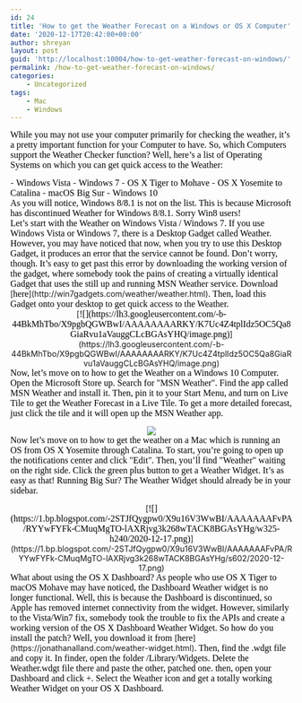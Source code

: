 ```yaml
---
id: 24
title: 'How to get the Weather Forecast on a Windows or OS X Computer'
date: '2020-12-17T20:42:00+00:00'
author: shreyan
layout: post
guid: 'http://localhost:10004/how-to-get-weather-forecast-on-windows/'
permalink: /how-to-get-weather-forecast-on-windows/
categories:
    - Uncategorized
tags:
    - Mac
    - Windows
---
```


<font color="#000000" face="Lucida Grande" size="3">While you may not use your computer primarily for checking the weather, it’s a pretty important function for your Computer to have. So, which Computers support the Weather Checker function? Well, here’s a list of Operating Systems on which you can get quick access to the Weather:</font>

<div> </div><div>- <font color="#000000" face="Lucida Grande" size="3">Windows Vista</font>
- <font color="#000000" face="Lucida Grande" size="3">Windows 7</font>
- <font color="#000000" face="Lucida Grande" size="3">OS X Tiger to Mohave</font>
- <font color="#000000" face="Lucida Grande" size="3">OS X Yosemite to Catalina</font>
- <font color="#000000" face="Lucida Grande" size="3">macOS Big Sur</font>
- <font color="#000000" face="Lucida Grande" size="3">Windows 10</font>

<div><font color="#000000" face="Lucida Grande" size="3">As you will notice, Windows 8/8.1 is not on the list. This is because Microsoft has discontinued Weather for Windows 8/8.1. Sorry Win8 users! </font></div></div><div><font color="#000000" face="Lucida Grande" size="3"></font></div><div><font color="#000000" face="Lucida Grande" size="3">Let’s start with the Weather on Windows Vista / Windows 7. If you use Windows Vista or Windows 7, there is a Desktop Gadget called Weather. However, you may have noticed that now, when you try to use this Desktop Gadget, it produces an error that the service cannot be found. Don’t worry, though. It’s easy to get past this error by downloading the working version of the gadget, where somebody took the pains of creating a virtually identical Gadget that uses the still up and running MSN Weather service. Download </font>[<font color="#000000" face="Lucida Grande" size="3">here</font>](http://win7gadgets.com/weather/weather.html)<font color="#000000" face="Lucida Grande" size="3">. Then, load this Gadget onto your desktop to get quick access to the Weather. </font></div><div><font color="#000000" face="Lucida Grande" size="3"></font></div><div><div class="separator" style="text-align: center; clear: both;">[<font color="#000000" face="Lucida Grande" size="3">![](https://lh3.googleusercontent.com/-b-44BkMhTbo/X9pgbQGWBwI/AAAAAAAARKY/K7Uc4Z4tplIdz5OC5Qa8GiaRvu1aVauggCLcBGAsYHQ/image.png)</font>](https://lh3.googleusercontent.com/-b-44BkMhTbo/X9pgbQGWBwI/AAAAAAAARKY/K7Uc4Z4tplIdz5OC5Qa8GiaRvu1aVauggCLcBGAsYHQ/image.png)</div> <font color="#000000" face="Lucida Grande" size="3">Now, let’s move on to how to get the Weather on a Windows 10 Computer. Open the Microsoft Store up. Search for "MSN Weather". Find the app called MSN Weather and install it. Then, pin it to your Start Menu, and turn on Live Tile to get the Weather Forecast in a Live Tile. To get a more detailed forecast, just click the tile and it will open up the MSN Weather app. </font>

</div><div><font face="Lucida Grande"><font color="#000000" size="3"></font>

</font></div><div><font color="#000000" face="Lucida Grande" size="3"></font></div><div><font color="#000000" face="Lucida Grande" size="3"></font></div><div><font color="#000000" face="Lucida Grande" size="3"></font></div><div><font color="#000000" face="Lucida Grande" size="3"></font></div><div><font color="#000000" face="Lucida Grande" size="3"></font></div><div><font color="#000000" face="Lucida Grande" size="3"></font></div><div><div class="separator" style="text-align: center; clear: both;">[<font color="#000000" face="Lucida Grande" size="3">![](https://terrenly.com/wp-content/uploads/2020/12/Screen2BShot2B2020-12-162Bat2B11.24.252BAM.png)</font>](https://1.bp.blogspot.com/-iic1LZeH8YA/X9pfQpG18oI/AAAAAAAAKuo/2EzfcL9v0cgrwHP_d4IS_PGu5z6IXzRswCK8BGAsYHg/s512/Screen%2BShot%2B2020-12-16%2Bat%2B11.24.25%2BAM.png)</div> <font color="#000000" face="Lucida Grande" size="3">Now let’s move on to how to get the weather on a Mac which is running an OS from OS X Yosemite through Catalina. To start, you’re going to open up the notifications center and click "Edit". Then, you’ll find "Weather" waiting on the right side. Click the green plus button to get a Weather Widget. It’s as easy as that! Running Big Sur? The Weather Widget should already be in your sidebar. </font>

</div><div><font face="Lucida Grande">   
<font color="#000000" size="3"></font></font></div><div><font color="#000000" face="Lucida Grande" size="3"></font></div><div><font color="#000000" face="Lucida Grande" size="3"></font></div><div><font color="#000000" face="Lucida Grande" size="3"></font></div><div><font color="#000000" face="Lucida Grande" size="3"></font></div><div><div class="separator" style="text-align: center; clear: both;">[<font color="#000000" face="Lucida Grande" size="3">![](https://1.bp.blogspot.com/-2STJfQygpw0/X9u16V3WwBI/AAAAAAAFvPA/RYYwFYFk-CMuqMgTO-lAXRjvg3k268wTACK8BGAsYHg/w325-h240/2020-12-17.png)</font>](https://1.bp.blogspot.com/-2STJfQygpw0/X9u16V3WwBI/AAAAAAAFvPA/RYYwFYFk-CMuqMgTO-lAXRjvg3k268wTACK8BGAsYHg/s602/2020-12-17.png)</div> <font color="#000000" face="Lucida Grande" size="3">What about using the OS X Dashboard? As people who use OS X Tiger to macOS Mohave may have noticed, the Dashboard Weather widget is no longer functional. Well, this is because the Dashboard is discontinued, so Apple has removed internet connectivity from the widget. However, similarly to the Vista/Win7 fix, somebody took the trouble to fix the APIs and create a working version of the OS X Dashboard Weather Widget. So how do you install the patch? Well, you download it from </font>[<font color="#000000" face="Lucida Grande" size="3">here</font>](https://jonathanalland.com/weather-widget.html)<font color="#000000" face="Lucida Grande" size="3">. Then, find the .wdgt file and copy it. In finder, open the folder /Library/Widgets. Delete the Weather.wdgt file there and paste the other, patched one. then, open your Dashboard and click +. Select the Weather icon and get a totally working Weather Widget on your OS X Dashboard. </font>

</div><div><font color="#000000" face="Lucida Grande" size="3"></font></div><div><font color="#000000" face="Lucida Grande" size="3"></font></div><div><font color="#000000" face="Lucida Grande" size="3"></font></div><div class="ms-editor-squiggler" data-darkreader-inline-bgcolor="data-darkreader-inline-bgcolor" data-darkreader-inline-bgimage="data-darkreader-inline-bgimage" data-darkreader-inline-border-bottom="data-darkreader-inline-border-bottom" data-darkreader-inline-border-left="data-darkreader-inline-border-left" data-darkreader-inline-border-right="data-darkreader-inline-border-right" data-darkreader-inline-border-top="data-darkreader-inline-border-top" data-darkreader-inline-boxshadow="data-darkreader-inline-boxshadow" data-darkreader-inline-color="data-darkreader-inline-color" data-darkreader-inline-fill="data-darkreader-inline-fill" data-darkreader-inline-outline="data-darkreader-inline-outline" data-darkreader-inline-stopcolor="data-darkreader-inline-stopcolor" data-darkreader-inline-stroke="data-darkreader-inline-stroke" style="display: block; filter: initial; counter-increment: initial; counter-reset: initial; border-spacing: initial; pointer-events: initial; overflow-wrap: initial; animation: initial; transition: initial; -webkit-box-align: initial; -webkit-box-flex: initial; flex: initial; -webkit-box-ordinal-group: initial; order: initial; text-shadow: initial; -webkit-box-orient: initial; -webkit-box-direction: initial; -webkit-app-region: initial; -webkit-border-image: initial; -webkit-box-decoration-break: initial; -webkit-box-pack: initial; -webkit-box-reflect: initial; -webkit-font-size-delta: initial; -webkit-font-smoothing: initial; -webkit-highlight: initial; -webkit-hyphenate-character: initial; -webkit-line-break: initial; -webkit-line-clamp: initial; -webkit-locale: initial; -webkit-mask-box-image: initial; -webkit-mask-composite: initial; -webkit-mask: initial; -webkit-perspective-origin-x: initial; -webkit-perspective-origin-y: initial; -webkit-print-color-adjust: initial; -webkit-rtl-ordering: initial; -webkit-ruby-position: initial; -webkit-tap-highlight-color: initial; -webkit-text-combine: initial; -webkit-text-decorations-in-effect: initial; -webkit-text-emphasis-position: initial; -webkit-text-emphasis: initial; -webkit-text-fill-color: initial; -webkit-text-orientation: initial; -webkit-text-security: initial; -webkit-text-stroke: initial; -webkit-transform-origin-x: initial; -webkit-transform-origin-y: initial; -webkit-transform-origin-z: initial; -webkit-user-drag: initial; -webkit-user-modify: initial; -webkit-writing-mode: initial; appearance: initial; backdrop-filter: initial; backface-visibility: initial; background-blend-mode: initial; block-size: initial; border-block-end: initial; border-block-start: initial; border-block: initial; border-inline-end: initial; border-inline-start: initial; border-inline: initial; break-after: initial; break-before: initial; break-inside: initial; buffered-rendering: initial; caret-color: initial; color-interpolation: initial; color-rendering: initial; color-scheme: initial; column-fill: initial; column-rule: initial; column-span: initial; columns: initial; contain-intrinsic-size: initial; contain: initial; content-visibility: initial; counter-set: initial; cx: initial; cy: initial; d: initial; flex-flow: initial; font-feature-settings: initial; font-kerning: initial; font-optical-sizing: initial; font-variation-settings: initial; forced-color-adjust: initial; gap: initial; grid-area: initial; grid: initial; hyphens: initial; image-orientation: initial; image-rendering: initial; inline-size: initial; inset: initial; isolation: initial; margin-block-end: initial; margin-block-start: initial; margin-block: initial; margin-inline-end: initial; margin-inline-start: initial; margin-inline: initial; mask-type: initial; max-block-size: initial; max-inline-size: initial; min-block-size: initial; min-inline-size: initial; mix-blend-mode: initial; object-fit: initial; object-position: initial; offset: initial; outline-offset: initial; overflow-anchor: initial; overscroll-behavior-block: initial; overscroll-behavior-inline: initial; overscroll-behavior: initial; padding-block-end: initial; padding-block-start: initial; padding-block: initial; padding-inline-end: initial; padding-inline-start: initial; padding-inline: initial; page-orientation: initial; page: initial; paint-order: initial; perspective-origin: initial; perspective: initial; place-content: initial; place-items: initial; place-self: initial; r: initial; resize: initial; rx: initial; ry: initial; scroll-behavior: initial; scroll-margin-block: initial; scroll-margin-inline: initial; scroll-margin: initial; scroll-padding-block: initial; scroll-padding-inline: initial; scroll-padding: initial; scroll-snap-align: initial; scroll-snap-stop: initial; scroll-snap-type: initial; shape-image-threshold: initial; shape-margin: initial; shape-outside: initial; shape-rendering: initial; size: initial; speak: initial; tab-size: initial; text-combine-upright: initial; text-decoration-skip-ink: initial; text-orientation: initial; text-rendering: initial; text-size-adjust: initial; touch-action: initial; transform-box: initial; transform-style: initial; user-select: initial; vector-effect: initial; will-change: initial; x: initial; y: initial;"><font color="#000000" face="Lucida Grande" size="3"></font></div><div class="ms-editor-squiggler" data-darkreader-inline-bgcolor="data-darkreader-inline-bgcolor" data-darkreader-inline-bgimage="data-darkreader-inline-bgimage" data-darkreader-inline-border-bottom="data-darkreader-inline-border-bottom" data-darkreader-inline-border-left="data-darkreader-inline-border-left" data-darkreader-inline-border-right="data-darkreader-inline-border-right" data-darkreader-inline-border-top="data-darkreader-inline-border-top" data-darkreader-inline-boxshadow="data-darkreader-inline-boxshadow" data-darkreader-inline-color="data-darkreader-inline-color" data-darkreader-inline-fill="data-darkreader-inline-fill" data-darkreader-inline-outline="data-darkreader-inline-outline" data-darkreader-inline-stopcolor="data-darkreader-inline-stopcolor" data-darkreader-inline-stroke="data-darkreader-inline-stroke" style="display: block; filter: initial; counter-increment: initial; counter-reset: initial; border-spacing: initial; pointer-events: initial; overflow-wrap: initial; animation: initial; transition: initial; -webkit-box-align: initial; -webkit-box-flex: initial; flex: initial; -webkit-box-ordinal-group: initial; order: initial; text-shadow: initial; -webkit-box-orient: initial; -webkit-box-direction: initial; -webkit-app-region: initial; -webkit-border-image: initial; -webkit-box-decoration-break: initial; -webkit-box-pack: initial; -webkit-box-reflect: initial; -webkit-font-size-delta: initial; -webkit-font-smoothing: initial; -webkit-highlight: initial; -webkit-hyphenate-character: initial; -webkit-line-break: initial; -webkit-line-clamp: initial; -webkit-locale: initial; -webkit-mask-box-image: initial; -webkit-mask-composite: initial; -webkit-mask: initial; -webkit-perspective-origin-x: initial; -webkit-perspective-origin-y: initial; -webkit-print-color-adjust: initial; -webkit-rtl-ordering: initial; -webkit-ruby-position: initial; -webkit-tap-highlight-color: initial; -webkit-text-combine: initial; -webkit-text-decorations-in-effect: initial; -webkit-text-emphasis-position: initial; -webkit-text-emphasis: initial; -webkit-text-fill-color: initial; -webkit-text-orientation: initial; -webkit-text-security: initial; -webkit-text-stroke: initial; -webkit-transform-origin-x: initial; -webkit-transform-origin-y: initial; -webkit-transform-origin-z: initial; -webkit-user-drag: initial; -webkit-user-modify: initial; -webkit-writing-mode: initial; appearance: initial; backdrop-filter: initial; backface-visibility: initial; background-blend-mode: initial; block-size: initial; border-block-end: initial; border-block-start: initial; border-block: initial; border-inline-end: initial; border-inline-start: initial; border-inline: initial; break-after: initial; break-before: initial; break-inside: initial; buffered-rendering: initial; caret-color: initial; color-interpolation: initial; color-rendering: initial; color-scheme: initial; column-fill: initial; column-rule: initial; column-span: initial; columns: initial; contain-intrinsic-size: initial; contain: initial; content-visibility: initial; counter-set: initial; cx: initial; cy: initial; d: initial; flex-flow: initial; font-feature-settings: initial; font-kerning: initial; font-optical-sizing: initial; font-variation-settings: initial; forced-color-adjust: initial; gap: initial; grid-area: initial; grid: initial; hyphens: initial; image-orientation: initial; image-rendering: initial; inline-size: initial; inset: initial; isolation: initial; margin-block-end: initial; margin-block-start: initial; margin-block: initial; margin-inline-end: initial; margin-inline-start: initial; margin-inline: initial; mask-type: initial; max-block-size: initial; max-inline-size: initial; min-block-size: initial; min-inline-size: initial; mix-blend-mode: initial; object-fit: initial; object-position: initial; offset: initial; outline-offset: initial; overflow-anchor: initial; overscroll-behavior-block: initial; overscroll-behavior-inline: initial; overscroll-behavior: initial; padding-block-end: initial; padding-block-start: initial; padding-block: initial; padding-inline-end: initial; padding-inline-start: initial; padding-inline: initial; page-orientation: initial; page: initial; paint-order: initial; perspective-origin: initial; perspective: initial; place-content: initial; place-items: initial; place-self: initial; r: initial; resize: initial; rx: initial; ry: initial; scroll-behavior: initial; scroll-margin-block: initial; scroll-margin-inline: initial; scroll-margin: initial; scroll-padding-block: initial; scroll-padding-inline: initial; scroll-padding: initial; scroll-snap-align: initial; scroll-snap-stop: initial; scroll-snap-type: initial; shape-image-threshold: initial; shape-margin: initial; shape-outside: initial; shape-rendering: initial; size: initial; speak: initial; tab-size: initial; text-combine-upright: initial; text-decoration-skip-ink: initial; text-orientation: initial; text-rendering: initial; text-size-adjust: initial; touch-action: initial; transform-box: initial; transform-style: initial; user-select: initial; vector-effect: initial; will-change: initial; x: initial; y: initial;"><font color="#000000" face="Lucida Grande" size="3"></font></div><div class="ms-editor-squiggler" data-darkreader-inline-bgcolor="data-darkreader-inline-bgcolor" data-darkreader-inline-bgimage="data-darkreader-inline-bgimage" data-darkreader-inline-border-bottom="data-darkreader-inline-border-bottom" data-darkreader-inline-border-left="data-darkreader-inline-border-left" data-darkreader-inline-border-right="data-darkreader-inline-border-right" data-darkreader-inline-border-top="data-darkreader-inline-border-top" data-darkreader-inline-boxshadow="data-darkreader-inline-boxshadow" data-darkreader-inline-color="data-darkreader-inline-color" data-darkreader-inline-fill="data-darkreader-inline-fill" data-darkreader-inline-outline="data-darkreader-inline-outline" data-darkreader-inline-stopcolor="data-darkreader-inline-stopcolor" data-darkreader-inline-stroke="data-darkreader-inline-stroke" style="display: block; filter: initial; counter-increment: initial; counter-reset: initial; border-spacing: initial; pointer-events: initial; overflow-wrap: initial; animation: initial; transition: initial; -webkit-box-align: initial; -webkit-box-flex: initial; flex: initial; -webkit-box-ordinal-group: initial; order: initial; text-shadow: initial; -webkit-box-orient: initial; -webkit-box-direction: initial; -webkit-app-region: initial; -webkit-border-image: initial; -webkit-box-decoration-break: initial; -webkit-box-pack: initial; -webkit-box-reflect: initial; -webkit-font-size-delta: initial; -webkit-font-smoothing: initial; -webkit-highlight: initial; -webkit-hyphenate-character: initial; -webkit-line-break: initial; -webkit-line-clamp: initial; -webkit-locale: initial; -webkit-mask-box-image: initial; -webkit-mask-composite: initial; -webkit-mask: initial; -webkit-perspective-origin-x: initial; -webkit-perspective-origin-y: initial; -webkit-print-color-adjust: initial; -webkit-rtl-ordering: initial; -webkit-ruby-position: initial; -webkit-tap-highlight-color: initial; -webkit-text-combine: initial; -webkit-text-decorations-in-effect: initial; -webkit-text-emphasis-position: initial; -webkit-text-emphasis: initial; -webkit-text-fill-color: initial; -webkit-text-orientation: initial; -webkit-text-security: initial; -webkit-text-stroke: initial; -webkit-transform-origin-x: initial; -webkit-transform-origin-y: initial; -webkit-transform-origin-z: initial; -webkit-user-drag: initial; -webkit-user-modify: initial; -webkit-writing-mode: initial; appearance: initial; backdrop-filter: initial; backface-visibility: initial; background-blend-mode: initial; block-size: initial; border-block-end: initial; border-block-start: initial; border-block: initial; border-inline-end: initial; border-inline-start: initial; border-inline: initial; break-after: initial; break-before: initial; break-inside: initial; buffered-rendering: initial; caret-color: initial; color-interpolation: initial; color-rendering: initial; color-scheme: initial; column-fill: initial; column-rule: initial; column-span: initial; columns: initial; contain-intrinsic-size: initial; contain: initial; content-visibility: initial; counter-set: initial; cx: initial; cy: initial; d: initial; flex-flow: initial; font-feature-settings: initial; font-kerning: initial; font-optical-sizing: initial; font-variation-settings: initial; forced-color-adjust: initial; gap: initial; grid-area: initial; grid: initial; hyphens: initial; image-orientation: initial; image-rendering: initial; inline-size: initial; inset: initial; isolation: initial; margin-block-end: initial; margin-block-start: initial; margin-block: initial; margin-inline-end: initial; margin-inline-start: initial; margin-inline: initial; mask-type: initial; max-block-size: initial; max-inline-size: initial; min-block-size: initial; min-inline-size: initial; mix-blend-mode: initial; object-fit: initial; object-position: initial; offset: initial; outline-offset: initial; overflow-anchor: initial; overscroll-behavior-block: initial; overscroll-behavior-inline: initial; overscroll-behavior: initial; padding-block-end: initial; padding-block-start: initial; padding-block: initial; padding-inline-end: initial; padding-inline-start: initial; padding-inline: initial; page-orientation: initial; page: initial; paint-order: initial; perspective-origin: initial; perspective: initial; place-content: initial; place-items: initial; place-self: initial; r: initial; resize: initial; rx: initial; ry: initial; scroll-behavior: initial; scroll-margin-block: initial; scroll-margin-inline: initial; scroll-margin: initial; scroll-padding-block: initial; scroll-padding-inline: initial; scroll-padding: initial; scroll-snap-align: initial; scroll-snap-stop: initial; scroll-snap-type: initial; shape-image-threshold: initial; shape-margin: initial; shape-outside: initial; shape-rendering: initial; size: initial; speak: initial; tab-size: initial; text-combine-upright: initial; text-decoration-skip-ink: initial; text-orientation: initial; text-rendering: initial; text-size-adjust: initial; touch-action: initial; transform-box: initial; transform-style: initial; user-select: initial; vector-effect: initial; will-change: initial; x: initial; y: initial;"><font color="#000000" face="Lucida Grande" size="3"></font></div><div class="ms-editor-squiggler" data-darkreader-inline-bgcolor="data-darkreader-inline-bgcolor" data-darkreader-inline-bgimage="data-darkreader-inline-bgimage" data-darkreader-inline-border-bottom="data-darkreader-inline-border-bottom" data-darkreader-inline-border-left="data-darkreader-inline-border-left" data-darkreader-inline-border-right="data-darkreader-inline-border-right" data-darkreader-inline-border-top="data-darkreader-inline-border-top" data-darkreader-inline-boxshadow="data-darkreader-inline-boxshadow" data-darkreader-inline-color="data-darkreader-inline-color" data-darkreader-inline-fill="data-darkreader-inline-fill" data-darkreader-inline-outline="data-darkreader-inline-outline" data-darkreader-inline-stopcolor="data-darkreader-inline-stopcolor" data-darkreader-inline-stroke="data-darkreader-inline-stroke" style="display: block; filter: initial; counter-increment: initial; counter-reset: initial; border-spacing: initial; pointer-events: initial; overflow-wrap: initial; animation: initial; transition: initial; -webkit-box-align: initial; -webkit-box-flex: initial; flex: initial; -webkit-box-ordinal-group: initial; order: initial; text-shadow: initial; -webkit-box-orient: initial; -webkit-box-direction: initial; -webkit-app-region: initial; -webkit-border-image: initial; -webkit-box-decoration-break: initial; -webkit-box-pack: initial; -webkit-box-reflect: initial; -webkit-font-size-delta: initial; -webkit-font-smoothing: initial; -webkit-highlight: initial; -webkit-hyphenate-character: initial; -webkit-line-break: initial; -webkit-line-clamp: initial; -webkit-locale: initial; -webkit-mask-box-image: initial; -webkit-mask-composite: initial; -webkit-mask: initial; -webkit-perspective-origin-x: initial; -webkit-perspective-origin-y: initial; -webkit-print-color-adjust: initial; -webkit-rtl-ordering: initial; -webkit-ruby-position: initial; -webkit-tap-highlight-color: initial; -webkit-text-combine: initial; -webkit-text-decorations-in-effect: initial; -webkit-text-emphasis-position: initial; -webkit-text-emphasis: initial; -webkit-text-fill-color: initial; -webkit-text-orientation: initial; -webkit-text-security: initial; -webkit-text-stroke: initial; -webkit-transform-origin-x: initial; -webkit-transform-origin-y: initial; -webkit-transform-origin-z: initial; -webkit-user-drag: initial; -webkit-user-modify: initial; -webkit-writing-mode: initial; appearance: initial; backdrop-filter: initial; backface-visibility: initial; background-blend-mode: initial; block-size: initial; border-block-end: initial; border-block-start: initial; border-block: initial; border-inline-end: initial; border-inline-start: initial; border-inline: initial; break-after: initial; break-before: initial; break-inside: initial; buffered-rendering: initial; caret-color: initial; color-interpolation: initial; color-rendering: initial; color-scheme: initial; column-fill: initial; column-rule: initial; column-span: initial; columns: initial; contain-intrinsic-size: initial; contain: initial; content-visibility: initial; counter-set: initial; cx: initial; cy: initial; d: initial; flex-flow: initial; font-feature-settings: initial; font-kerning: initial; font-optical-sizing: initial; font-variation-settings: initial; forced-color-adjust: initial; gap: initial; grid-area: initial; grid: initial; hyphens: initial; image-orientation: initial; image-rendering: initial; inline-size: initial; inset: initial; isolation: initial; margin-block-end: initial; margin-block-start: initial; margin-block: initial; margin-inline-end: initial; margin-inline-start: initial; margin-inline: initial; mask-type: initial; max-block-size: initial; max-inline-size: initial; min-block-size: initial; min-inline-size: initial; mix-blend-mode: initial; object-fit: initial; object-position: initial; offset: initial; outline-offset: initial; overflow-anchor: initial; overscroll-behavior-block: initial; overscroll-behavior-inline: initial; overscroll-behavior: initial; padding-block-end: initial; padding-block-start: initial; padding-block: initial; padding-inline-end: initial; padding-inline-start: initial; padding-inline: initial; page-orientation: initial; page: initial; paint-order: initial; perspective-origin: initial; perspective: initial; place-content: initial; place-items: initial; place-self: initial; r: initial; resize: initial; rx: initial; ry: initial; scroll-behavior: initial; scroll-margin-block: initial; scroll-margin-inline: initial; scroll-margin: initial; scroll-padding-block: initial; scroll-padding-inline: initial; scroll-padding: initial; scroll-snap-align: initial; scroll-snap-stop: initial; scroll-snap-type: initial; shape-image-threshold: initial; shape-margin: initial; shape-outside: initial; shape-rendering: initial; size: initial; speak: initial; tab-size: initial; text-combine-upright: initial; text-decoration-skip-ink: initial; text-orientation: initial; text-rendering: initial; text-size-adjust: initial; touch-action: initial; transform-box: initial; transform-style: initial; user-select: initial; vector-effect: initial; will-change: initial; x: initial; y: initial; origin-trial-test-property: initial;"><font color="#000000" face="Lucida Grande" size="3"></font></div><div class="ms-editor-squiggler" data-darkreader-inline-bgcolor="data-darkreader-inline-bgcolor" data-darkreader-inline-bgimage="data-darkreader-inline-bgimage" data-darkreader-inline-border-bottom="data-darkreader-inline-border-bottom" data-darkreader-inline-border-left="data-darkreader-inline-border-left" data-darkreader-inline-border-right="data-darkreader-inline-border-right" data-darkreader-inline-border-top="data-darkreader-inline-border-top" data-darkreader-inline-boxshadow="data-darkreader-inline-boxshadow" data-darkreader-inline-color="data-darkreader-inline-color" data-darkreader-inline-fill="data-darkreader-inline-fill" data-darkreader-inline-outline="data-darkreader-inline-outline" data-darkreader-inline-stopcolor="data-darkreader-inline-stopcolor" data-darkreader-inline-stroke="data-darkreader-inline-stroke" style="display: block; filter: initial; counter-increment: initial; counter-reset: initial; border-spacing: initial; pointer-events: initial; overflow-wrap: initial; animation: initial; transition: initial; -webkit-box-align: initial; -webkit-box-flex: initial; flex: initial; -webkit-box-ordinal-group: initial; order: initial; text-shadow: initial; -webkit-box-orient: initial; -webkit-box-direction: initial; -webkit-app-region: initial; -webkit-border-image: initial; -webkit-box-decoration-break: initial; -webkit-box-pack: initial; -webkit-box-reflect: initial; -webkit-font-size-delta: initial; -webkit-font-smoothing: initial; -webkit-highlight: initial; -webkit-hyphenate-character: initial; -webkit-line-break: initial; -webkit-line-clamp: initial; -webkit-locale: initial; -webkit-mask-box-image: initial; -webkit-mask-composite: initial; -webkit-mask: initial; -webkit-perspective-origin-x: initial; -webkit-perspective-origin-y: initial; -webkit-print-color-adjust: initial; -webkit-rtl-ordering: initial; -webkit-ruby-position: initial; -webkit-tap-highlight-color: initial; -webkit-text-combine: initial; -webkit-text-decorations-in-effect: initial; -webkit-text-emphasis-position: initial; -webkit-text-emphasis: initial; -webkit-text-fill-color: initial; -webkit-text-orientation: initial; -webkit-text-security: initial; -webkit-text-stroke: initial; -webkit-transform-origin-x: initial; -webkit-transform-origin-y: initial; -webkit-transform-origin-z: initial; -webkit-user-drag: initial; -webkit-user-modify: initial; -webkit-writing-mode: initial; appearance: initial; backdrop-filter: initial; backface-visibility: initial; background-blend-mode: initial; block-size: initial; border-block-end: initial; border-block-start: initial; border-block: initial; border-inline-end: initial; border-inline-start: initial; border-inline: initial; break-after: initial; break-before: initial; break-inside: initial; buffered-rendering: initial; caret-color: initial; color-interpolation: initial; color-rendering: initial; color-scheme: initial; column-fill: initial; column-rule: initial; column-span: initial; columns: initial; contain-intrinsic-size: initial; contain: initial; content-visibility: initial; counter-set: initial; cx: initial; cy: initial; d: initial; flex-flow: initial; font-feature-settings: initial; font-kerning: initial; font-optical-sizing: initial; font-variation-settings: initial; forced-color-adjust: initial; gap: initial; grid-area: initial; grid: initial; hyphens: initial; image-orientation: initial; image-rendering: initial; inline-size: initial; inset: initial; isolation: initial; margin-block-end: initial; margin-block-start: initial; margin-block: initial; margin-inline-end: initial; margin-inline-start: initial; margin-inline: initial; mask-type: initial; max-block-size: initial; max-inline-size: initial; min-block-size: initial; min-inline-size: initial; mix-blend-mode: initial; object-fit: initial; object-position: initial; offset: initial; outline-offset: initial; overflow-anchor: initial; overscroll-behavior-block: initial; overscroll-behavior-inline: initial; overscroll-behavior: initial; padding-block-end: initial; padding-block-start: initial; padding-block: initial; padding-inline-end: initial; padding-inline-start: initial; padding-inline: initial; page-orientation: initial; page: initial; paint-order: initial; perspective-origin: initial; perspective: initial; place-content: initial; place-items: initial; place-self: initial; r: initial; resize: initial; rx: initial; ry: initial; scroll-behavior: initial; scroll-margin-block: initial; scroll-margin-inline: initial; scroll-margin: initial; scroll-padding-block: initial; scroll-padding-inline: initial; scroll-padding: initial; scroll-snap-align: initial; scroll-snap-stop: initial; scroll-snap-type: initial; shape-image-threshold: initial; shape-margin: initial; shape-outside: initial; shape-rendering: initial; size: initial; speak: initial; tab-size: initial; text-combine-upright: initial; text-decoration-skip-ink: initial; text-orientation: initial; text-rendering: initial; text-size-adjust: initial; touch-action: initial; transform-box: initial; transform-style: initial; user-select: initial; vector-effect: initial; will-change: initial; x: initial; y: initial; origin-trial-test-property: initial;"><font color="#000000" face="Lucida Grande" size="3"></font></div><div class="ms-editor-squiggler" data-darkreader-inline-bgcolor="data-darkreader-inline-bgcolor" data-darkreader-inline-bgimage="data-darkreader-inline-bgimage" data-darkreader-inline-border-bottom="data-darkreader-inline-border-bottom" data-darkreader-inline-border-left="data-darkreader-inline-border-left" data-darkreader-inline-border-right="data-darkreader-inline-border-right" data-darkreader-inline-border-top="data-darkreader-inline-border-top" data-darkreader-inline-boxshadow="data-darkreader-inline-boxshadow" data-darkreader-inline-color="data-darkreader-inline-color" data-darkreader-inline-fill="data-darkreader-inline-fill" data-darkreader-inline-outline="data-darkreader-inline-outline" data-darkreader-inline-stopcolor="data-darkreader-inline-stopcolor" data-darkreader-inline-stroke="data-darkreader-inline-stroke" style="display: block; filter: initial; counter-increment: initial; counter-reset: initial; border-spacing: initial; pointer-events: initial; overflow-wrap: initial; animation: initial; transition: initial; -webkit-box-align: initial; -webkit-box-flex: initial; flex: initial; -webkit-box-ordinal-group: initial; order: initial; text-shadow: initial; -webkit-box-orient: initial; -webkit-box-direction: initial; -webkit-app-region: initial; -webkit-border-image: initial; -webkit-box-decoration-break: initial; -webkit-box-pack: initial; -webkit-box-reflect: initial; -webkit-font-size-delta: initial; -webkit-font-smoothing: initial; -webkit-highlight: initial; -webkit-hyphenate-character: initial; -webkit-line-break: initial; -webkit-line-clamp: initial; -webkit-locale: initial; -webkit-mask-box-image: initial; -webkit-mask-composite: initial; -webkit-mask: initial; -webkit-perspective-origin-x: initial; -webkit-perspective-origin-y: initial; -webkit-print-color-adjust: initial; -webkit-rtl-ordering: initial; -webkit-ruby-position: initial; -webkit-tap-highlight-color: initial; -webkit-text-combine: initial; -webkit-text-decorations-in-effect: initial; -webkit-text-emphasis-position: initial; -webkit-text-emphasis: initial; -webkit-text-fill-color: initial; -webkit-text-orientation: initial; -webkit-text-security: initial; -webkit-text-stroke: initial; -webkit-transform-origin-x: initial; -webkit-transform-origin-y: initial; -webkit-transform-origin-z: initial; -webkit-user-drag: initial; -webkit-user-modify: initial; -webkit-writing-mode: initial; appearance: initial; backdrop-filter: initial; backface-visibility: initial; background-blend-mode: initial; block-size: initial; border-block-end: initial; border-block-start: initial; border-block: initial; border-inline-end: initial; border-inline-start: initial; border-inline: initial; break-after: initial; break-before: initial; break-inside: initial; buffered-rendering: initial; caret-color: initial; color-interpolation: initial; color-rendering: initial; color-scheme: initial; column-fill: initial; column-rule: initial; column-span: initial; columns: initial; contain-intrinsic-size: initial; contain: initial; content-visibility: initial; counter-set: initial; cx: initial; cy: initial; d: initial; flex-flow: initial; font-feature-settings: initial; font-kerning: initial; font-optical-sizing: initial; font-variation-settings: initial; forced-color-adjust: initial; gap: initial; grid-area: initial; grid: initial; hyphens: initial; image-orientation: initial; image-rendering: initial; inline-size: initial; inset: initial; isolation: initial; margin-block-end: initial; margin-block-start: initial; margin-block: initial; margin-inline-end: initial; margin-inline-start: initial; margin-inline: initial; mask-type: initial; max-block-size: initial; max-inline-size: initial; min-block-size: initial; min-inline-size: initial; mix-blend-mode: initial; object-fit: initial; object-position: initial; offset: initial; outline-offset: initial; overflow-anchor: initial; overscroll-behavior-block: initial; overscroll-behavior-inline: initial; overscroll-behavior: initial; padding-block-end: initial; padding-block-start: initial; padding-block: initial; padding-inline-end: initial; padding-inline-start: initial; padding-inline: initial; page-orientation: initial; page: initial; paint-order: initial; perspective-origin: initial; perspective: initial; place-content: initial; place-items: initial; place-self: initial; r: initial; resize: initial; rx: initial; ry: initial; scroll-behavior: initial; scroll-margin-block: initial; scroll-margin-inline: initial; scroll-margin: initial; scroll-padding-block: initial; scroll-padding-inline: initial; scroll-padding: initial; scroll-snap-align: initial; scroll-snap-stop: initial; scroll-snap-type: initial; shape-image-threshold: initial; shape-margin: initial; shape-outside: initial; shape-rendering: initial; size: initial; speak: initial; tab-size: initial; text-combine-upright: initial; text-decoration-skip-ink: initial; text-orientation: initial; text-rendering: initial; text-size-adjust: initial; touch-action: initial; transform-box: initial; transform-style: initial; user-select: initial; vector-effect: initial; will-change: initial; x: initial; y: initial; origin-trial-test-property: initial;"><font color="#000000" face="Lucida Grande" size="3"></font></div><div class="ms-editor-squiggler" data-darkreader-inline-bgcolor="data-darkreader-inline-bgcolor" data-darkreader-inline-bgimage="data-darkreader-inline-bgimage" data-darkreader-inline-border-bottom="data-darkreader-inline-border-bottom" data-darkreader-inline-border-left="data-darkreader-inline-border-left" data-darkreader-inline-border-right="data-darkreader-inline-border-right" data-darkreader-inline-border-top="data-darkreader-inline-border-top" data-darkreader-inline-boxshadow="data-darkreader-inline-boxshadow" data-darkreader-inline-color="data-darkreader-inline-color" data-darkreader-inline-fill="data-darkreader-inline-fill" data-darkreader-inline-outline="data-darkreader-inline-outline" data-darkreader-inline-stopcolor="data-darkreader-inline-stopcolor" data-darkreader-inline-stroke="data-darkreader-inline-stroke" style="display: block; filter: initial; counter-increment: initial; counter-reset: initial; border-spacing: initial; pointer-events: initial; overflow-wrap: initial; animation: initial; transition: initial; -webkit-box-align: initial; -webkit-box-flex: initial; flex: initial; -webkit-box-ordinal-group: initial; order: initial; text-shadow: initial; -webkit-box-orient: initial; -webkit-box-direction: initial; -webkit-app-region: initial; -webkit-border-image: initial; -webkit-box-decoration-break: initial; -webkit-box-pack: initial; -webkit-box-reflect: initial; -webkit-font-size-delta: initial; -webkit-font-smoothing: initial; -webkit-highlight: initial; -webkit-hyphenate-character: initial; -webkit-line-break: initial; -webkit-line-clamp: initial; -webkit-locale: initial; -webkit-mask-box-image: initial; -webkit-mask-composite: initial; -webkit-mask: initial; -webkit-perspective-origin-x: initial; -webkit-perspective-origin-y: initial; -webkit-print-color-adjust: initial; -webkit-rtl-ordering: initial; -webkit-ruby-position: initial; -webkit-tap-highlight-color: initial; -webkit-text-combine: initial; -webkit-text-decorations-in-effect: initial; -webkit-text-emphasis-position: initial; -webkit-text-emphasis: initial; -webkit-text-fill-color: initial; -webkit-text-orientation: initial; -webkit-text-security: initial; -webkit-text-stroke: initial; -webkit-transform-origin-x: initial; -webkit-transform-origin-y: initial; -webkit-transform-origin-z: initial; -webkit-user-drag: initial; -webkit-user-modify: initial; -webkit-writing-mode: initial; appearance: initial; backdrop-filter: initial; backface-visibility: initial; background-blend-mode: initial; block-size: initial; border-block-end: initial; border-block-start: initial; border-inline-end: initial; border-inline-start: initial; break-after: initial; break-before: initial; break-inside: initial; buffered-rendering: initial; caret-color: initial; color-interpolation: initial; color-rendering: initial; color-scheme: initial; column-fill: initial; column-rule: initial; column-span: initial; columns: initial; contain-intrinsic-size: initial; contain: initial; content-visibility: initial; counter-set: initial; cx: initial; cy: initial; d: initial; flex-flow: initial; font-feature-settings: initial; font-kerning: initial; font-optical-sizing: initial; font-variation-settings: initial; forced-color-adjust: initial; gap: initial; grid-area: initial; grid: initial; hyphens: initial; image-orientation: initial; image-rendering: initial; inline-size: initial; isolation: initial; margin-block-end: initial; margin-block-start: initial; margin-inline-end: initial; margin-inline-start: initial; mask-type: initial; max-block-size: initial; max-inline-size: initial; min-block-size: initial; min-inline-size: initial; mix-blend-mode: initial; object-fit: initial; object-position: initial; offset: initial; outline-offset: initial; overflow-anchor: initial; overscroll-behavior-block: initial; overscroll-behavior-inline: initial; overscroll-behavior: initial; padding-block-end: initial; padding-block-start: initial; padding-inline-end: initial; padding-inline-start: initial; page-orientation: initial; page: initial; paint-order: initial; perspective-origin: initial; perspective: initial; place-content: initial; place-items: initial; place-self: initial; r: initial; resize: initial; rx: initial; ry: initial; scroll-behavior: initial; scroll-margin-block: initial; scroll-margin-inline: initial; scroll-margin: initial; scroll-padding-block: initial; scroll-padding-inline: initial; scroll-padding: initial; scroll-snap-align: initial; scroll-snap-stop: initial; scroll-snap-type: initial; shape-image-threshold: initial; shape-margin: initial; shape-outside: initial; shape-rendering: initial; size: initial; speak: initial; tab-size: initial; text-combine-upright: initial; text-decoration-skip-ink: initial; text-orientation: initial; text-rendering: initial; text-size-adjust: initial; touch-action: initial; transform-box: initial; transform-style: initial; user-select: initial; vector-effect: initial; will-change: initial; x: initial; y: initial;"><font color="#000000" face="Lucida Grande" size="3"></font></div><div class="ms-editor-squiggler" data-darkreader-inline-bgcolor="data-darkreader-inline-bgcolor" data-darkreader-inline-bgimage="data-darkreader-inline-bgimage" data-darkreader-inline-border-bottom="data-darkreader-inline-border-bottom" data-darkreader-inline-border-left="data-darkreader-inline-border-left" data-darkreader-inline-border-right="data-darkreader-inline-border-right" data-darkreader-inline-border-top="data-darkreader-inline-border-top" data-darkreader-inline-boxshadow="data-darkreader-inline-boxshadow" data-darkreader-inline-color="data-darkreader-inline-color" data-darkreader-inline-fill="data-darkreader-inline-fill" data-darkreader-inline-outline="data-darkreader-inline-outline" data-darkreader-inline-stopcolor="data-darkreader-inline-stopcolor" data-darkreader-inline-stroke="data-darkreader-inline-stroke" style="display: block; filter: initial; counter-increment: initial; counter-reset: initial; border-spacing: initial; pointer-events: initial; overflow-wrap: initial; animation: initial; transition: initial; -webkit-box-align: initial; -webkit-box-flex: initial; flex: initial; -webkit-box-ordinal-group: initial; order: initial; text-shadow: initial; -webkit-box-orient: initial; -webkit-box-direction: initial; -webkit-app-region: initial; -webkit-border-image: initial; -webkit-box-decoration-break: initial; -webkit-box-pack: initial; -webkit-box-reflect: initial; -webkit-font-size-delta: initial; -webkit-font-smoothing: initial; -webkit-highlight: initial; -webkit-hyphenate-character: initial; -webkit-line-break: initial; -webkit-line-clamp: initial; -webkit-locale: initial; -webkit-mask-box-image: initial; -webkit-mask-composite: initial; -webkit-mask: initial; -webkit-perspective-origin-x: initial; -webkit-perspective-origin-y: initial; -webkit-print-color-adjust: initial; -webkit-rtl-ordering: initial; -webkit-ruby-position: initial; -webkit-tap-highlight-color: initial; -webkit-text-combine: initial; -webkit-text-decorations-in-effect: initial; -webkit-text-emphasis-position: initial; -webkit-text-emphasis: initial; -webkit-text-fill-color: initial; -webkit-text-orientation: initial; -webkit-text-security: initial; -webkit-text-stroke: initial; -webkit-transform-origin-x: initial; -webkit-transform-origin-y: initial; -webkit-transform-origin-z: initial; -webkit-user-drag: initial; -webkit-user-modify: initial; -webkit-writing-mode: initial; appearance: initial; backdrop-filter: initial; backface-visibility: initial; background-blend-mode: initial; block-size: initial; border-block-end: initial; border-block-start: initial; border-inline-end: initial; border-inline-start: initial; break-after: initial; break-before: initial; break-inside: initial; buffered-rendering: initial; caret-color: initial; color-interpolation: initial; color-rendering: initial; color-scheme: initial; column-fill: initial; column-rule: initial; column-span: initial; columns: initial; contain-intrinsic-size: initial; contain: initial; content-visibility: initial; counter-set: initial; cx: initial; cy: initial; d: initial; flex-flow: initial; font-feature-settings: initial; font-kerning: initial; font-optical-sizing: initial; font-variation-settings: initial; forced-color-adjust: initial; gap: initial; grid-area: initial; grid: initial; hyphens: initial; image-orientation: initial; image-rendering: initial; inline-size: initial; isolation: initial; margin-block-end: initial; margin-block-start: initial; margin-inline-end: initial; margin-inline-start: initial; mask-type: initial; max-block-size: initial; max-inline-size: initial; min-block-size: initial; min-inline-size: initial; mix-blend-mode: initial; object-fit: initial; object-position: initial; offset: initial; outline-offset: initial; overflow-anchor: initial; overscroll-behavior-block: initial; overscroll-behavior-inline: initial; overscroll-behavior: initial; padding-block-end: initial; padding-block-start: initial; padding-inline-end: initial; padding-inline-start: initial; page-orientation: initial; page: initial; paint-order: initial; perspective-origin: initial; perspective: initial; place-content: initial; place-items: initial; place-self: initial; r: initial; resize: initial; rx: initial; ry: initial; scroll-behavior: initial; scroll-margin-block: initial; scroll-margin-inline: initial; scroll-margin: initial; scroll-padding-block: initial; scroll-padding-inline: initial; scroll-padding: initial; scroll-snap-align: initial; scroll-snap-stop: initial; scroll-snap-type: initial; shape-image-threshold: initial; shape-margin: initial; shape-outside: initial; shape-rendering: initial; size: initial; speak: initial; tab-size: initial; text-combine-upright: initial; text-decoration-skip-ink: initial; text-orientation: initial; text-rendering: initial; text-size-adjust: initial; touch-action: initial; transform-box: initial; transform-style: initial; user-select: initial; vector-effect: initial; will-change: initial; x: initial; y: initial;"><font color="#000000" face="Lucida Grande" size="3"></font></div><div class="ms-editor-squiggler" data-darkreader-inline-bgcolor="data-darkreader-inline-bgcolor" data-darkreader-inline-bgimage="data-darkreader-inline-bgimage" data-darkreader-inline-border-bottom="data-darkreader-inline-border-bottom" data-darkreader-inline-border-left="data-darkreader-inline-border-left" data-darkreader-inline-border-right="data-darkreader-inline-border-right" data-darkreader-inline-border-top="data-darkreader-inline-border-top" data-darkreader-inline-boxshadow="data-darkreader-inline-boxshadow" data-darkreader-inline-color="data-darkreader-inline-color" data-darkreader-inline-fill="data-darkreader-inline-fill" data-darkreader-inline-outline="data-darkreader-inline-outline" data-darkreader-inline-stopcolor="data-darkreader-inline-stopcolor" data-darkreader-inline-stroke="data-darkreader-inline-stroke" style="display: block; filter: initial; counter-increment: initial; counter-reset: initial; border-spacing: initial; pointer-events: initial; overflow-wrap: initial; animation: initial; transition: initial; -webkit-box-align: initial; -webkit-box-flex: initial; flex: initial; -webkit-box-ordinal-group: initial; order: initial; text-shadow: initial; -webkit-box-orient: initial; -webkit-box-direction: initial; -webkit-app-region: initial; -webkit-border-image: initial; -webkit-box-decoration-break: initial; -webkit-box-pack: initial; -webkit-box-reflect: initial; -webkit-font-size-delta: initial; -webkit-font-smoothing: initial; -webkit-highlight: initial; -webkit-hyphenate-character: initial; -webkit-line-break: initial; -webkit-line-clamp: initial; -webkit-locale: initial; -webkit-mask-box-image: initial; -webkit-mask-composite: initial; -webkit-mask: initial; -webkit-perspective-origin-x: initial; -webkit-perspective-origin-y: initial; -webkit-print-color-adjust: initial; -webkit-rtl-ordering: initial; -webkit-ruby-position: initial; -webkit-tap-highlight-color: initial; -webkit-text-combine: initial; -webkit-text-decorations-in-effect: initial; -webkit-text-emphasis-position: initial; -webkit-text-emphasis: initial; -webkit-text-fill-color: initial; -webkit-text-orientation: initial; -webkit-text-security: initial; -webkit-text-stroke: initial; -webkit-transform-origin-x: initial; -webkit-transform-origin-y: initial; -webkit-transform-origin-z: initial; -webkit-user-drag: initial; -webkit-user-modify: initial; -webkit-writing-mode: initial; appearance: initial; backdrop-filter: initial; backface-visibility: initial; background-blend-mode: initial; block-size: initial; border-block-end: initial; border-block-start: initial; border-inline-end: initial; border-inline-start: initial; break-after: initial; break-before: initial; break-inside: initial; buffered-rendering: initial; caret-color: initial; color-interpolation: initial; color-rendering: initial; color-scheme: initial; column-fill: initial; column-rule: initial; column-span: initial; columns: initial; contain-intrinsic-size: initial; contain: initial; content-visibility: initial; counter-set: initial; cx: initial; cy: initial; d: initial; flex-flow: initial; font-feature-settings: initial; font-kerning: initial; font-optical-sizing: initial; font-variation-settings: initial; forced-color-adjust: initial; gap: initial; grid-area: initial; grid: initial; hyphens: initial; image-orientation: initial; image-rendering: initial; inline-size: initial; isolation: initial; margin-block-end: initial; margin-block-start: initial; margin-inline-end: initial; margin-inline-start: initial; mask-type: initial; max-block-size: initial; max-inline-size: initial; min-block-size: initial; min-inline-size: initial; mix-blend-mode: initial; object-fit: initial; object-position: initial; offset: initial; outline-offset: initial; overflow-anchor: initial; overscroll-behavior-block: initial; overscroll-behavior-inline: initial; overscroll-behavior: initial; padding-block-end: initial; padding-block-start: initial; padding-inline-end: initial; padding-inline-start: initial; page-orientation: initial; page: initial; paint-order: initial; perspective-origin: initial; perspective: initial; place-content: initial; place-items: initial; place-self: initial; r: initial; resize: initial; rx: initial; ry: initial; scroll-behavior: initial; scroll-margin-block: initial; scroll-margin-inline: initial; scroll-margin: initial; scroll-padding-block: initial; scroll-padding-inline: initial; scroll-padding: initial; scroll-snap-align: initial; scroll-snap-stop: initial; scroll-snap-type: initial; shape-image-threshold: initial; shape-margin: initial; shape-outside: initial; shape-rendering: initial; size: initial; speak: initial; tab-size: initial; text-combine-upright: initial; text-decoration-skip-ink: initial; text-orientation: initial; text-rendering: initial; text-size-adjust: initial; touch-action: initial; transform-box: initial; transform-style: initial; user-select: initial; vector-effect: initial; will-change: initial; x: initial; y: initial;"><font color="#000000" face="Lucida Grande" size="3"></font></div><div class="ms-editor-squiggler" data-darkreader-inline-bgcolor="data-darkreader-inline-bgcolor" data-darkreader-inline-bgimage="data-darkreader-inline-bgimage" data-darkreader-inline-border-bottom="data-darkreader-inline-border-bottom" data-darkreader-inline-border-left="data-darkreader-inline-border-left" data-darkreader-inline-border-right="data-darkreader-inline-border-right" data-darkreader-inline-border-top="data-darkreader-inline-border-top" data-darkreader-inline-boxshadow="data-darkreader-inline-boxshadow" data-darkreader-inline-color="data-darkreader-inline-color" data-darkreader-inline-fill="data-darkreader-inline-fill" data-darkreader-inline-outline="data-darkreader-inline-outline" data-darkreader-inline-stopcolor="data-darkreader-inline-stopcolor" data-darkreader-inline-stroke="data-darkreader-inline-stroke" style="display: block; filter: initial; counter-increment: initial; counter-reset: initial; border-spacing: initial; pointer-events: initial; overflow-wrap: initial; animation: initial; transition: initial; -webkit-box-align: initial; -webkit-box-flex: initial; flex: initial; -webkit-box-ordinal-group: initial; order: initial; text-shadow: initial; -webkit-box-orient: initial; -webkit-box-direction: initial; -webkit-app-region: initial; -webkit-border-image: initial; -webkit-box-decoration-break: initial; -webkit-box-pack: initial; -webkit-box-reflect: initial; -webkit-font-size-delta: initial; -webkit-font-smoothing: initial; -webkit-highlight: initial; -webkit-hyphenate-character: initial; -webkit-line-break: initial; -webkit-line-clamp: initial; -webkit-locale: initial; -webkit-mask-box-image: initial; -webkit-mask-composite: initial; -webkit-mask: initial; -webkit-perspective-origin-x: initial; -webkit-perspective-origin-y: initial; -webkit-print-color-adjust: initial; -webkit-rtl-ordering: initial; -webkit-ruby-position: initial; -webkit-tap-highlight-color: initial; -webkit-text-combine: initial; -webkit-text-decorations-in-effect: initial; -webkit-text-emphasis-position: initial; -webkit-text-emphasis: initial; -webkit-text-fill-color: initial; -webkit-text-orientation: initial; -webkit-text-security: initial; -webkit-text-stroke: initial; -webkit-transform-origin-x: initial; -webkit-transform-origin-y: initial; -webkit-transform-origin-z: initial; -webkit-user-drag: initial; -webkit-user-modify: initial; -webkit-writing-mode: initial; appearance: initial; backdrop-filter: initial; backface-visibility: initial; background-blend-mode: initial; block-size: initial; border-block-end: initial; border-block-start: initial; border-inline-end: initial; border-inline-start: initial; break-after: initial; break-before: initial; break-inside: initial; buffered-rendering: initial; caret-color: initial; color-interpolation: initial; color-rendering: initial; color-scheme: initial; column-fill: initial; column-rule: initial; column-span: initial; columns: initial; contain-intrinsic-size: initial; contain: initial; content-visibility: initial; counter-set: initial; cx: initial; cy: initial; d: initial; flex-flow: initial; font-feature-settings: initial; font-kerning: initial; font-optical-sizing: initial; font-variation-settings: initial; forced-color-adjust: initial; gap: initial; grid-area: initial; grid: initial; hyphens: initial; image-orientation: initial; image-rendering: initial; inline-size: initial; isolation: initial; margin-block-end: initial; margin-block-start: initial; margin-inline-end: initial; margin-inline-start: initial; mask-type: initial; max-block-size: initial; max-inline-size: initial; min-block-size: initial; min-inline-size: initial; mix-blend-mode: initial; object-fit: initial; object-position: initial; offset: initial; outline-offset: initial; overflow-anchor: initial; overscroll-behavior-block: initial; overscroll-behavior-inline: initial; overscroll-behavior: initial; padding-block-end: initial; padding-block-start: initial; padding-inline-end: initial; padding-inline-start: initial; page-orientation: initial; page: initial; paint-order: initial; perspective-origin: initial; perspective: initial; place-content: initial; place-items: initial; place-self: initial; r: initial; resize: initial; rx: initial; ry: initial; scroll-behavior: initial; scroll-margin-block: initial; scroll-margin-inline: initial; scroll-margin: initial; scroll-padding-block: initial; scroll-padding-inline: initial; scroll-padding: initial; scroll-snap-align: initial; scroll-snap-stop: initial; scroll-snap-type: initial; shape-image-threshold: initial; shape-margin: initial; shape-outside: initial; shape-rendering: initial; size: initial; speak: initial; tab-size: initial; text-combine-upright: initial; text-decoration-skip-ink: initial; text-orientation: initial; text-rendering: initial; text-size-adjust: initial; touch-action: initial; transform-box: initial; transform-style: initial; user-select: initial; vector-effect: initial; will-change: initial; x: initial; y: initial;"><font color="#000000" face="Lucida Grande" size="3"></font></div><div class="ms-editor-squiggler" style="display: block; filter: initial; counter-increment: initial; counter-reset: initial; border-spacing: initial; pointer-events: initial; overflow-wrap: initial; animation: initial; transition: initial; -webkit-box-align: initial; -webkit-box-flex: initial; flex: initial; -webkit-box-ordinal-group: initial; order: initial; text-shadow: initial; -webkit-box-orient: initial; -webkit-box-direction: initial; -webkit-app-region: initial; -webkit-border-image: initial; -webkit-box-decoration-break: initial; -webkit-box-pack: initial; -webkit-box-reflect: initial; -webkit-font-size-delta: initial; -webkit-font-smoothing: initial; -webkit-highlight: initial; -webkit-hyphenate-character: initial; -webkit-line-break: initial; -webkit-line-clamp: initial; -webkit-locale: initial; -webkit-mask-box-image: initial; -webkit-mask-composite: initial; -webkit-mask: initial; -webkit-perspective-origin-x: initial; -webkit-perspective-origin-y: initial; -webkit-print-color-adjust: initial; -webkit-rtl-ordering: initial; -webkit-ruby-position: initial; -webkit-tap-highlight-color: initial; -webkit-text-combine: initial; -webkit-text-decorations-in-effect: initial; -webkit-text-emphasis-position: initial; -webkit-text-emphasis: initial; -webkit-text-fill-color: initial; -webkit-text-orientation: initial; -webkit-text-security: initial; -webkit-text-stroke: initial; -webkit-transform-origin-x: initial; -webkit-transform-origin-y: initial; -webkit-transform-origin-z: initial; -webkit-user-drag: initial; -webkit-user-modify: initial; -webkit-writing-mode: initial; appearance: initial; backdrop-filter: initial; backface-visibility: initial; background-blend-mode: initial; block-size: initial; border-block-end: initial; border-block-start: initial; border-inline-end: initial; border-inline-start: initial; break-after: initial; break-before: initial; break-inside: initial; buffered-rendering: initial; caret-color: initial; color-interpolation: initial; color-rendering: initial; color-scheme: initial; column-fill: initial; column-rule: initial; column-span: initial; columns: initial; contain-intrinsic-size: initial; contain: initial; content-visibility: initial; counter-set: initial; cx: initial; cy: initial; d: initial; flex-flow: initial; font-feature-settings: initial; font-kerning: initial; font-optical-sizing: initial; font-variation-settings: initial; forced-color-adjust: initial; gap: initial; grid-area: initial; grid: initial; hyphens: initial; image-orientation: initial; image-rendering: initial; inline-size: initial; isolation: initial; margin-block-end: initial; margin-block-start: initial; margin-inline-end: initial; margin-inline-start: initial; mask-type: initial; max-block-size: initial; max-inline-size: initial; min-block-size: initial; min-inline-size: initial; mix-blend-mode: initial; object-fit: initial; object-position: initial; offset: initial; outline-offset: initial; overflow-anchor: initial; overscroll-behavior-block: initial; overscroll-behavior-inline: initial; overscroll-behavior: initial; padding-block-end: initial; padding-block-start: initial; padding-inline-end: initial; padding-inline-start: initial; page-orientation: initial; page: initial; paint-order: initial; perspective-origin: initial; perspective: initial; place-content: initial; place-items: initial; place-self: initial; r: initial; resize: initial; rx: initial; ry: initial; scroll-behavior: initial; scroll-margin-block: initial; scroll-margin-inline: initial; scroll-margin: initial; scroll-padding-block: initial; scroll-padding-inline: initial; scroll-padding: initial; scroll-snap-align: initial; scroll-snap-stop: initial; scroll-snap-type: initial; shape-image-threshold: initial; shape-margin: initial; shape-outside: initial; shape-rendering: initial; size: initial; speak: initial; tab-size: initial; text-combine-upright: initial; text-decoration-skip-ink: initial; text-orientation: initial; text-rendering: initial; text-size-adjust: initial; touch-action: initial; transform-box: initial; transform-style: initial; user-select: initial; vector-effect: initial; will-change: initial; x: initial; y: initial; origin-trial-test-property: initial;"><font color="#000000" face="Lucida Grande" size="3"></font></div><div class="ms-editor-squiggler" style="display: block; filter: initial; counter-increment: initial; counter-reset: initial; border-spacing: initial; pointer-events: initial; overflow-wrap: initial; animation: initial; transition: initial; -webkit-box-align: initial; -webkit-box-flex: initial; flex: initial; -webkit-box-ordinal-group: initial; order: initial; text-shadow: initial; -webkit-box-orient: initial; -webkit-box-direction: initial; -webkit-app-region: initial; -webkit-border-image: initial; -webkit-box-decoration-break: initial; -webkit-box-pack: initial; -webkit-box-reflect: initial; -webkit-font-size-delta: initial; -webkit-font-smoothing: initial; -webkit-highlight: initial; -webkit-hyphenate-character: initial; -webkit-line-break: initial; -webkit-line-clamp: initial; -webkit-locale: initial; -webkit-mask-box-image: initial; -webkit-mask-composite: initial; -webkit-mask: initial; -webkit-perspective-origin-x: initial; -webkit-perspective-origin-y: initial; -webkit-print-color-adjust: initial; -webkit-rtl-ordering: initial; -webkit-ruby-position: initial; -webkit-tap-highlight-color: initial; -webkit-text-combine: initial; -webkit-text-decorations-in-effect: initial; -webkit-text-emphasis-position: initial; -webkit-text-emphasis: initial; -webkit-text-fill-color: initial; -webkit-text-orientation: initial; -webkit-text-security: initial; -webkit-text-stroke: initial; -webkit-transform-origin-x: initial; -webkit-transform-origin-y: initial; -webkit-transform-origin-z: initial; -webkit-user-drag: initial; -webkit-user-modify: initial; -webkit-writing-mode: initial; appearance: initial; backdrop-filter: initial; backface-visibility: initial; background-blend-mode: initial; block-size: initial; border-block-end: initial; border-block-start: initial; border-inline-end: initial; border-inline-start: initial; break-after: initial; break-before: initial; break-inside: initial; buffered-rendering: initial; caret-color: initial; color-interpolation: initial; color-rendering: initial; color-scheme: initial; column-fill: initial; column-rule: initial; column-span: initial; columns: initial; contain-intrinsic-size: initial; contain: initial; content-visibility: initial; counter-set: initial; cx: initial; cy: initial; d: initial; flex-flow: initial; font-feature-settings: initial; font-kerning: initial; font-optical-sizing: initial; font-variation-settings: initial; forced-color-adjust: initial; gap: initial; grid-area: initial; grid: initial; hyphens: initial; image-orientation: initial; image-rendering: initial; inline-size: initial; isolation: initial; margin-block-end: initial; margin-block-start: initial; margin-inline-end: initial; margin-inline-start: initial; mask-type: initial; max-block-size: initial; max-inline-size: initial; min-block-size: initial; min-inline-size: initial; mix-blend-mode: initial; object-fit: initial; object-position: initial; offset: initial; outline-offset: initial; overflow-anchor: initial; overscroll-behavior-block: initial; overscroll-behavior-inline: initial; overscroll-behavior: initial; padding-block-end: initial; padding-block-start: initial; padding-inline-end: initial; padding-inline-start: initial; page-orientation: initial; page: initial; paint-order: initial; perspective-origin: initial; perspective: initial; place-content: initial; place-items: initial; place-self: initial; r: initial; resize: initial; rx: initial; ry: initial; scroll-behavior: initial; scroll-margin-block: initial; scroll-margin-inline: initial; scroll-margin: initial; scroll-padding-block: initial; scroll-padding-inline: initial; scroll-padding: initial; scroll-snap-align: initial; scroll-snap-stop: initial; scroll-snap-type: initial; shape-image-threshold: initial; shape-margin: initial; shape-outside: initial; shape-rendering: initial; size: initial; speak: initial; tab-size: initial; text-combine-upright: initial; text-decoration-skip-ink: initial; text-orientation: initial; text-rendering: initial; text-size-adjust: initial; touch-action: initial; transform-box: initial; transform-style: initial; user-select: initial; vector-effect: initial; will-change: initial; x: initial; y: initial; origin-trial-test-property: initial;"><font color="#000000" face="Lucida Grande" size="3"></font></div><div class="ms-editor-squiggler" style="display: block; filter: initial; counter-increment: initial; counter-reset: initial; border-spacing: initial; pointer-events: initial; overflow-wrap: initial; animation: initial; transition: initial; -webkit-box-align: initial; -webkit-box-flex: initial; flex: initial; -webkit-box-ordinal-group: initial; order: initial; text-shadow: initial; -webkit-box-orient: initial; -webkit-box-direction: initial; -webkit-app-region: initial; -webkit-border-image: initial; -webkit-box-decoration-break: initial; -webkit-box-pack: initial; -webkit-box-reflect: initial; -webkit-font-size-delta: initial; -webkit-font-smoothing: initial; -webkit-highlight: initial; -webkit-hyphenate-character: initial; -webkit-line-break: initial; -webkit-line-clamp: initial; -webkit-locale: initial; -webkit-mask-box-image: initial; -webkit-mask-composite: initial; -webkit-mask: initial; -webkit-perspective-origin-x: initial; -webkit-perspective-origin-y: initial; -webkit-print-color-adjust: initial; -webkit-rtl-ordering: initial; -webkit-ruby-position: initial; -webkit-tap-highlight-color: initial; -webkit-text-combine: initial; -webkit-text-decorations-in-effect: initial; -webkit-text-emphasis-position: initial; -webkit-text-emphasis: initial; -webkit-text-fill-color: initial; -webkit-text-orientation: initial; -webkit-text-security: initial; -webkit-text-stroke: initial; -webkit-transform-origin-x: initial; -webkit-transform-origin-y: initial; -webkit-transform-origin-z: initial; -webkit-user-drag: initial; -webkit-user-modify: initial; -webkit-writing-mode: initial; appearance: initial; backdrop-filter: initial; backface-visibility: initial; background-blend-mode: initial; block-size: initial; border-block-end: initial; border-block-start: initial; border-inline-end: initial; border-inline-start: initial; break-after: initial; break-before: initial; break-inside: initial; buffered-rendering: initial; caret-color: initial; color-interpolation: initial; color-rendering: initial; color-scheme: initial; column-fill: initial; column-rule: initial; column-span: initial; columns: initial; contain-intrinsic-size: initial; contain: initial; content-visibility: initial; counter-set: initial; cx: initial; cy: initial; d: initial; flex-flow: initial; font-feature-settings: initial; font-kerning: initial; font-optical-sizing: initial; font-variation-settings: initial; forced-color-adjust: initial; gap: initial; grid-area: initial; grid: initial; hyphens: initial; image-orientation: initial; image-rendering: initial; inline-size: initial; isolation: initial; margin-block-end: initial; margin-block-start: initial; margin-inline-end: initial; margin-inline-start: initial; mask-type: initial; max-block-size: initial; max-inline-size: initial; min-block-size: initial; min-inline-size: initial; mix-blend-mode: initial; object-fit: initial; object-position: initial; offset: initial; outline-offset: initial; overflow-anchor: initial; overscroll-behavior-block: initial; overscroll-behavior-inline: initial; overscroll-behavior: initial; padding-block-end: initial; padding-block-start: initial; padding-inline-end: initial; padding-inline-start: initial; page-orientation: initial; page: initial; paint-order: initial; perspective-origin: initial; perspective: initial; place-content: initial; place-items: initial; place-self: initial; r: initial; resize: initial; rx: initial; ry: initial; scroll-behavior: initial; scroll-margin-block: initial; scroll-margin-inline: initial; scroll-margin: initial; scroll-padding-block: initial; scroll-padding-inline: initial; scroll-padding: initial; scroll-snap-align: initial; scroll-snap-stop: initial; scroll-snap-type: initial; shape-image-threshold: initial; shape-margin: initial; shape-outside: initial; shape-rendering: initial; size: initial; speak: initial; tab-size: initial; text-combine-upright: initial; text-decoration-skip-ink: initial; text-orientation: initial; text-rendering: initial; text-size-adjust: initial; touch-action: initial; transform-box: initial; transform-style: initial; user-select: initial; vector-effect: initial; will-change: initial; x: initial; y: initial; origin-trial-test-property: initial;"><font color="#000000" face="Lucida Grande" size="3"></font></div><div class="ms-editor-squiggler" style="display: block; filter: initial; counter-increment: initial; counter-reset: initial; border-spacing: initial; pointer-events: initial; overflow-wrap: initial; animation: initial; transition: initial; -webkit-box-align: initial; -webkit-box-flex: initial; flex: initial; -webkit-box-ordinal-group: initial; order: initial; text-shadow: initial; -webkit-box-orient: initial; -webkit-box-direction: initial; -webkit-app-region: initial; -webkit-border-image: initial; -webkit-box-decoration-break: initial; -webkit-box-pack: initial; -webkit-box-reflect: initial; -webkit-font-size-delta: initial; -webkit-font-smoothing: initial; -webkit-highlight: initial; -webkit-hyphenate-character: initial; -webkit-line-break: initial; -webkit-line-clamp: initial; -webkit-locale: initial; -webkit-mask-box-image: initial; -webkit-mask-composite: initial; -webkit-mask: initial; -webkit-perspective-origin-x: initial; -webkit-perspective-origin-y: initial; -webkit-print-color-adjust: initial; -webkit-rtl-ordering: initial; -webkit-ruby-position: initial; -webkit-tap-highlight-color: initial; -webkit-text-combine: initial; -webkit-text-decorations-in-effect: initial; -webkit-text-emphasis-position: initial; -webkit-text-emphasis: initial; -webkit-text-fill-color: initial; -webkit-text-orientation: initial; -webkit-text-security: initial; -webkit-text-stroke: initial; -webkit-transform-origin-x: initial; -webkit-transform-origin-y: initial; -webkit-transform-origin-z: initial; -webkit-user-drag: initial; -webkit-user-modify: initial; -webkit-writing-mode: initial; appearance: initial; backdrop-filter: initial; backface-visibility: initial; background-blend-mode: initial; block-size: initial; border-block-end: initial; border-block-start: initial; border-inline-end: initial; border-inline-start: initial; break-after: initial; break-before: initial; break-inside: initial; buffered-rendering: initial; caret-color: initial; color-interpolation: initial; color-rendering: initial; color-scheme: initial; column-fill: initial; column-rule: initial; column-span: initial; columns: initial; contain-intrinsic-size: initial; contain: initial; content-visibility: initial; counter-set: initial; cx: initial; cy: initial; d: initial; flex-flow: initial; font-feature-settings: initial; font-kerning: initial; font-optical-sizing: initial; font-variation-settings: initial; forced-color-adjust: initial; gap: initial; grid-area: initial; grid: initial; hyphens: initial; image-orientation: initial; image-rendering: initial; inline-size: initial; isolation: initial; margin-block-end: initial; margin-block-start: initial; margin-inline-end: initial; margin-inline-start: initial; mask-type: initial; max-block-size: initial; max-inline-size: initial; min-block-size: initial; min-inline-size: initial; mix-blend-mode: initial; object-fit: initial; object-position: initial; offset: initial; outline-offset: initial; overflow-anchor: initial; overscroll-behavior-block: initial; overscroll-behavior-inline: initial; overscroll-behavior: initial; padding-block-end: initial; padding-block-start: initial; padding-inline-end: initial; padding-inline-start: initial; page-orientation: initial; page: initial; paint-order: initial; perspective-origin: initial; perspective: initial; place-content: initial; place-items: initial; place-self: initial; r: initial; resize: initial; rx: initial; ry: initial; scroll-behavior: initial; scroll-margin-block: initial; scroll-margin-inline: initial; scroll-margin: initial; scroll-padding-block: initial; scroll-padding-inline: initial; scroll-padding: initial; scroll-snap-align: initial; scroll-snap-stop: initial; scroll-snap-type: initial; shape-image-threshold: initial; shape-margin: initial; shape-outside: initial; shape-rendering: initial; size: initial; speak: initial; tab-size: initial; text-combine-upright: initial; text-decoration-skip-ink: initial; text-orientation: initial; text-rendering: initial; text-size-adjust: initial; touch-action: initial; transform-box: initial; transform-style: initial; user-select: initial; vector-effect: initial; will-change: initial; x: initial; y: initial; origin-trial-test-property: initial;"><font color="#000000" face="Lucida Grande" size="3"></font></div><font color="#000000" face="Lucida Grande" size="3"></font>